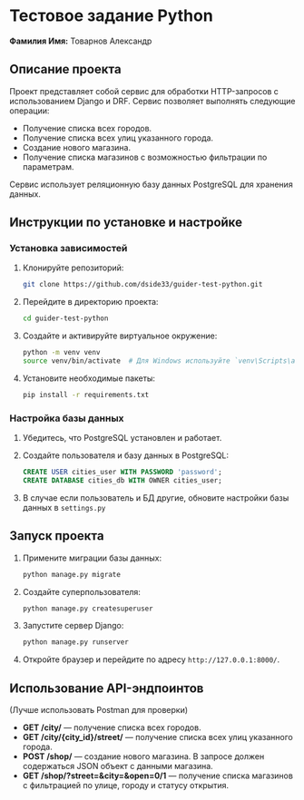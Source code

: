 # Тестовое задание Python

**Фамилия Имя:** Товарнов Александр

## Описание проекта

Проект представляет собой сервис для обработки HTTP-запросов с использованием Django и DRF. Сервис позволяет выполнять следующие операции:

- Получение списка всех городов.
- Получение списка всех улиц указанного города.
- Создание нового магазина.
- Получение списка магазинов с возможностью фильтрации по параметрам.

Сервис использует реляционную базу данных PostgreSQL для хранения данных.

## Инструкции по установке и настройке

### Установка зависимостей

1. Клонируйте репозиторий:
    ```bash
    git clone https://github.com/dside33/guider-test-python.git
    ```

2. Перейдите в директорию проекта:
    ```bash
    cd guider-test-python
    ```

3. Создайте и активируйте виртуальное окружение:
    ```bash
    python -m venv venv
    source venv/bin/activate  # Для Windows используйте `venv\Scripts\activate`
    ```

4. Установите необходимые пакеты:
    ```bash
    pip install -r requirements.txt
    ```

### Настройка базы данных

1. Убедитесь, что PostgreSQL установлен и работает.
2. Создайте пользователя и базу данных в PostgreSQL:
    ```sql
    CREATE USER cities_user WITH PASSWORD 'password';
    CREATE DATABASE cities_db WITH OWNER cities_user;
    ```

3. В случае если пользователь и БД другие, обновите настройки базы данных в `settings.py`

## Запуск проекта

1. Примените миграции базы данных:
    ```bash
    python manage.py migrate
    ```

2. Создайте суперпользователя:
    ```bash
    python manage.py createsuperuser
    ```

3. Запустите сервер Django:
    ```bash
    python manage.py runserver
    ```

4. Откройте браузер и перейдите по адресу `http://127.0.0.1:8000/`.

## Использование API-эндпоинтов

(Лучше использовать Postman для проверки)

- **GET /city/** — получение списка всех городов.
- **GET /city/{city_id}/street/** — получение списка всех улиц указанного города.
- **POST /shop/** — создание нового магазина. В запросе должен содержаться JSON объект с данными магазина.
- **GET /shop/?street=&city=&open=0/1** — получение списка магазинов с фильтрацией по улице, городу и статусу открытия.


